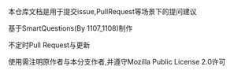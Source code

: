 本仓库文档是用于提交issue,PullRequest等场景下的提问建议

基于SmartQuestions(By 1107_1108)制作

不定时Pull Request与更新

使用需注明原作者与本分支作者,并遵守Mozilla Public License 2.0许可
